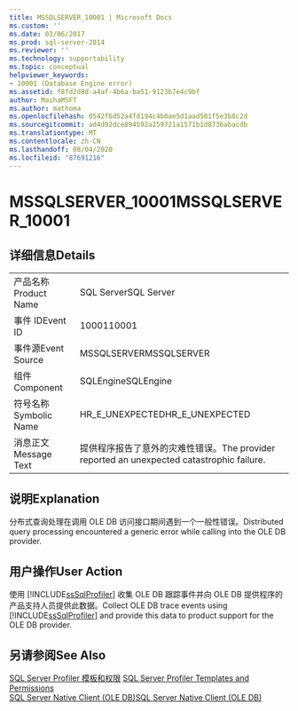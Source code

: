 ```yaml
---
title: MSSQLSERVER_10001 | Microsoft Docs
ms.custom: ''
ms.date: 03/06/2017
ms.prod: sql-server-2014
ms.reviewer: ''
ms.technology: supportability
ms.topic: conceptual
helpviewer_keywords:
- 10001 (Database Engine error)
ms.assetid: f8fd2d8d-a4af-4b6a-ba51-9123b7e4c9bf
author: MashaMSFT
ms.author: mathoma
ms.openlocfilehash: 0542f6d52a4fd194c4b0ae5d1aad501f5e3b8c2d
ms.sourcegitcommit: ad4d92dce894592a259721a1571b1d8736abacdb
ms.translationtype: MT
ms.contentlocale: zh-CN
ms.lasthandoff: 08/04/2020
ms.locfileid: "87691216"
---
```

# <a name="mssqlserver_10001"></a><span data-ttu-id="575f4-102">MSSQLSERVER_10001</span><span class="sxs-lookup"><span data-stu-id="575f4-102">MSSQLSERVER_10001</span></span>
    
## <a name="details"></a><span data-ttu-id="575f4-103">详细信息</span><span class="sxs-lookup"><span data-stu-id="575f4-103">Details</span></span>  
  
|||  
|-|-|  
|<span data-ttu-id="575f4-104">产品名称</span><span class="sxs-lookup"><span data-stu-id="575f4-104">Product Name</span></span>|<span data-ttu-id="575f4-105">SQL Server</span><span class="sxs-lookup"><span data-stu-id="575f4-105">SQL Server</span></span>|  
|<span data-ttu-id="575f4-106">事件 ID</span><span class="sxs-lookup"><span data-stu-id="575f4-106">Event ID</span></span>|<span data-ttu-id="575f4-107">10001</span><span class="sxs-lookup"><span data-stu-id="575f4-107">10001</span></span>|  
|<span data-ttu-id="575f4-108">事件源</span><span class="sxs-lookup"><span data-stu-id="575f4-108">Event Source</span></span>|<span data-ttu-id="575f4-109">MSSQLSERVER</span><span class="sxs-lookup"><span data-stu-id="575f4-109">MSSQLSERVER</span></span>|  
|<span data-ttu-id="575f4-110">组件</span><span class="sxs-lookup"><span data-stu-id="575f4-110">Component</span></span>|<span data-ttu-id="575f4-111">SQLEngine</span><span class="sxs-lookup"><span data-stu-id="575f4-111">SQLEngine</span></span>|  
|<span data-ttu-id="575f4-112">符号名称</span><span class="sxs-lookup"><span data-stu-id="575f4-112">Symbolic Name</span></span>|<span data-ttu-id="575f4-113">HR_E_UNEXPECTED</span><span class="sxs-lookup"><span data-stu-id="575f4-113">HR_E_UNEXPECTED</span></span>|  
|<span data-ttu-id="575f4-114">消息正文</span><span class="sxs-lookup"><span data-stu-id="575f4-114">Message Text</span></span>|<span data-ttu-id="575f4-115">提供程序报告了意外的灾难性错误。</span><span class="sxs-lookup"><span data-stu-id="575f4-115">The provider reported an unexpected catastrophic failure.</span></span>|  
  
## <a name="explanation"></a><span data-ttu-id="575f4-116">说明</span><span class="sxs-lookup"><span data-stu-id="575f4-116">Explanation</span></span>  
 <span data-ttu-id="575f4-117">分布式查询处理在调用 OLE DB 访问接口期间遇到一个一般性错误。</span><span class="sxs-lookup"><span data-stu-id="575f4-117">Distributed query processing encountered a generic error while calling into the OLE DB provider.</span></span>  
  
## <a name="user-action"></a><span data-ttu-id="575f4-118">用户操作</span><span class="sxs-lookup"><span data-stu-id="575f4-118">User Action</span></span>  
 <span data-ttu-id="575f4-119">使用 [!INCLUDE[ssSqlProfiler](../../includes/sssqlprofiler-md.md)] 收集 OLE DB 跟踪事件并向 OLE DB 提供程序的产品支持人员提供此数据。</span><span class="sxs-lookup"><span data-stu-id="575f4-119">Collect OLE DB trace events using [!INCLUDE[ssSqlProfiler](../../includes/sssqlprofiler-md.md)] and  provide this data to product support for the OLE DB provider.</span></span>  
  
## <a name="see-also"></a><span data-ttu-id="575f4-120">另请参阅</span><span class="sxs-lookup"><span data-stu-id="575f4-120">See Also</span></span>  
 <span data-ttu-id="575f4-121">[SQL Server Profiler 模板和权限](../../tools/sql-server-profiler/sql-server-profiler-templates-and-permissions.md) </span><span class="sxs-lookup"><span data-stu-id="575f4-121">[SQL Server Profiler Templates and Permissions](../../tools/sql-server-profiler/sql-server-profiler-templates-and-permissions.md) </span></span>  
 [<span data-ttu-id="575f4-122">SQL Server Native Client (OLE DB)</span><span class="sxs-lookup"><span data-stu-id="575f4-122">SQL Server Native Client &#40;OLE DB&#41;</span></span>](../native-client/ole-db/sql-server-native-client-ole-db.md)  
  
  
